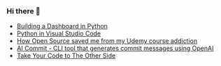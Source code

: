 ### Hi there 👋


<!-- BLOG-POST-LIST:START -->
- [Building a Dashboard in Python](https://app.daily.dev/posts/eku7U2Pm0?utm_source=rss&utm_medium=bookmarks&utm_campaign=jZu2oVM8P7ANqyhPj594t)
- [Python in Visual Studio Code](https://app.daily.dev/posts/749KLhLjU?utm_source=rss&utm_medium=bookmarks&utm_campaign=jZu2oVM8P7ANqyhPj594t)
- [How Open Source saved me from my Udemy course addiction](https://app.daily.dev/posts/Ti2omU-21?utm_source=rss&utm_medium=bookmarks&utm_campaign=jZu2oVM8P7ANqyhPj594t)
- [AI Commit - CLI tool that generates commit messages using OpenAI](https://app.daily.dev/posts/GwV1tMVTY?utm_source=rss&utm_medium=bookmarks&utm_campaign=jZu2oVM8P7ANqyhPj594t)
- [Take Your Code to The Other Side](https://app.daily.dev/posts/F4CLipOVp?utm_source=rss&utm_medium=bookmarks&utm_campaign=jZu2oVM8P7ANqyhPj594t)
<!-- BLOG-POST-LIST:END -->

